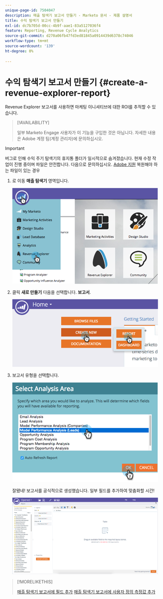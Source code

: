 ```yaml
---
unique-page-id: 7504047
description: 매출 탐색기 보고서 만들기 - Marketo 문서 - 제품 설명서
title: 수익 탐색기 보고서 만들기
exl-id: dc7b705d-00cc-4b9f-aae1-83a5127036f4
feature: Reporting, Revenue Cycle Analytics
source-git-commit: d270a06fb47fd3ed81845a0914439d6378c74046
workflow-type: tm+mt
source-wordcount: '139'
ht-degree: 0%

---
```


# 수익 탐색기 보고서 만들기 {#create-a-revenue-explorer-report}

Revenue Explorer 보고서를 사용하면 마케팅 이니셔티브에 대한 ROI를 추적할 수 있습니다.

>[!AVAILABILITY]
>
>일부 Marketo Engage 사용자가 이 기능을 구입한 것은 아닙니다. 자세한 내용은 Adobe 계정 팀(계정 관리자)에 문의하십시오.

>[!IMPORTANT]
>
>버그로 인해 수익 주기 탐색기의 휴지통 폴더가 일시적으로 숨겨졌습니다. 현재 수정 작업이 진행 중이며 파일은 안전합니다. 다음으로 문의하십시오. [Adobe 지원](https://nation.marketo.com/t5/support/ct-p/Support) 복원해야 하는 파일이 있는 경우

1. 로 이동 **매출 탐색기** 영역입니다.

   ![](assets/image2015-3-24-13-3a24-3a56.png)

1. 클릭 **새로 만들기** 다음을 선택합니다. **보고서**.

   ![](assets/image2015-3-24-13-3a20-3a40.png)

1. 보고서 유형을 선택합니다.

   ![](assets/image2015-3-24-14-3a22-3a32.png)

   잘됐네! 보고서를 공식적으로 생성했습니다. 일부 필드를 추가하여 맞춤화할 시간!

   ![](assets/image2015-3-24-13-3a26-3a8.png)

>[!MORELIKETHIS]
>
>[매출 탐색기 보고서에 필드 추가](/help/marketo/product-docs/reporting/revenue-cycle-analytics/revenue-explorer/adding-fields-to-a-revenue-explorer-report.md)
>[매출 탐색기 보고서에 사용자 정의 측정값 추가](/help/marketo/product-docs/reporting/revenue-cycle-analytics/revenue-explorer/adding-custom-measures-to-a-revenue-explorer-report.md)
